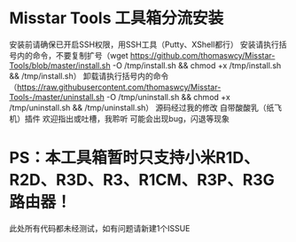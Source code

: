 # Misstar Tools 工具箱分流安装
安装前请确保已开启SSH权限，用SSH工具（Putty、XShell都行）
安装请执行括号内的命令，不要复制扩号（wget https://github.com/thomaswcy/Misstar-Tools/blob/master/install.sh -O /tmp/install.sh && chmod +x /tmp/install.sh && /tmp/install.sh）
卸载请执行括号内的命令（https://raw.githubusercontent.com/thomaswcy/Misstar-Tools-/master/uninstall.sh -O /tmp/uninstall.sh && chmod +x /tmp/uninstall.sh && /tmp/uninstall.sh）
源码经过我的修改
自带酸酸乳（纸飞机）插件
欢迎指出或吐槽，我聆听
可能会出现bug，闪退等现象
# PS：本工具箱暂时只支持小米R1D、R2D、R3D、R3、R1CM、R3P、R3G路由器！
此处所有代码都未经测试，如有问题请新建1个ISSUE
